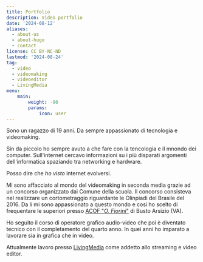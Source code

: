 ```yaml
---
title: Portfolio
description: Video portfolio
date: '2024-08-12'
aliases:
  - about-us
  - about-hugo
  - contact
license: CC BY-NC-ND
lastmod: '2024-08-24'
tag:
  - video
  - videomaking
  - videoeditor
  - LivingMedia
menu:
    main: 
        weight: -90
        params:
            icon: user
---
```


Sono un ragazzo di 19 anni. Da sempre appassionato di tecnologia e videomaking.

Sin da piccolo ho sempre avuto a che fare con la tencologia e il mnondo dei computer. Sull'internet cercavo informazioni su i più disparati argomenti dell'informatica spaziando tra networking e hardware.

Posso dire che *ho visto* internet evolversi.

Mi sono affacciato al mondo del videomaking in seconda media grazie ad un concorso organizzato dai Comune della scuola. Il concorso consisteva nel realizzare un cortometraggio riguardante le Olinpiadi del Brasile del 2016. Da li mi sono appassionato a questo mondo e così ho scelto di frequentare le superiori presso [ACOF "*O. Fiorini*"](https://www.acofbusto.it/) di Busto Arsizio (VA).

Ho seguito il corso di operatore grafico audio-video che poi è diventato tecnico con il completamento del quarto anno. In quei anni ho imparato a lavorare sia in grafica che in video.

Attualmente lavoro presso [LivingMedia](https://www.linkedin.com/company/living-media-s-r-l-/) come addetto allo streaming e video editor.
